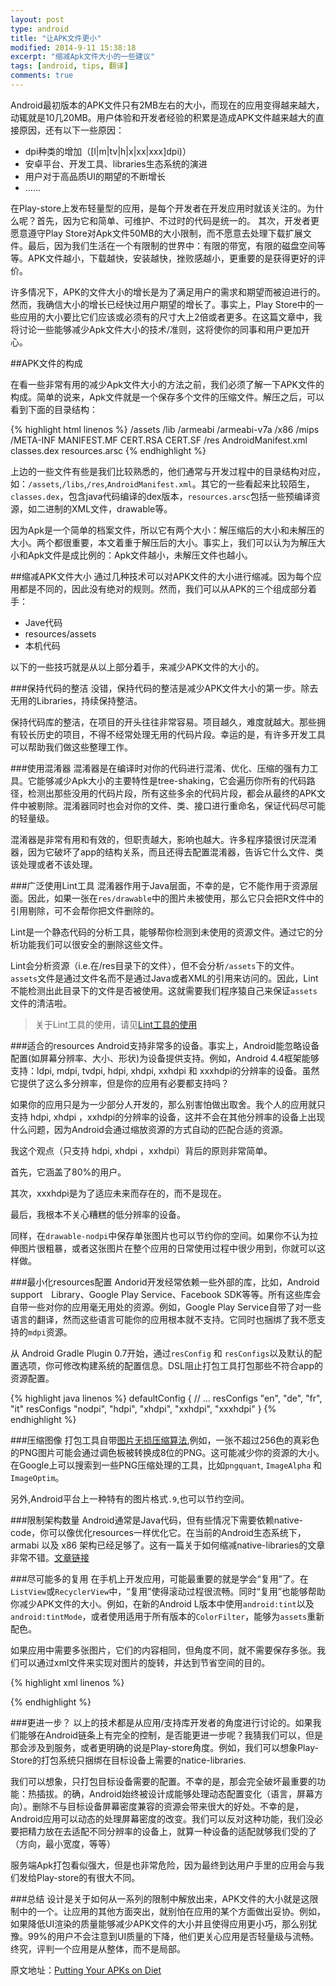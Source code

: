 ```yaml
---
layout: post
type: android
title: "让APK文件更小"
modified: 2014-9-11 15:38:18
excerpt: "缩减Apk文件大小的一些建议"
tags: [android, tips, 翻译]
comments: true
---
```

Android最初版本的APK文件只有2MB左右的大小，而现在的应用变得越来越大，动辄就是10几20MB。用户体验和开发者经验的积累是造成APK文件越来越大的直接原因，还有以下一些原因：

- dpi种类的增加（[l|m|tv|h|x|xx|xxx]dpi)）
- 安卓平台、开发工具、libraries生态系统的演进
- 用户对于高品质UI的期望的不断增长
- ……

在Play-store上发布轻量型的应用，是每个开发者在开发应用时就该关注的。为什么呢？首先，因为它和简单、可维护、不过时的代码是统一的。
其次，开发者更愿意遵守Play Store对Apk文件50MB的大小限制，而不愿意去处理下载扩展文件。最后，因为我们生活在一个有限制的世界中：有限的带宽，有限的磁盘空间等等。APK文件越小，下载越快，安装越快，挫败感越小，更重要的是获得更好的评价。

许多情况下，APK的文件大小的增长是为了满足用户的需求和期望而被迫进行的。然而，我确信大小的增长已经快过用户期望的增长了。事实上，Play Store中的一些应用的大小要比它们应该或必须有的尺寸大上2倍或者更多。在这篇文章中，我将讨论一些能够减少Apk文件大小的技术/准则，这将使你的同事和用户更加开心。

##APK文件的构成

在看一些非常有用的减少Apk文件大小的方法之前，我们必须了解一下APK文件的构成。简单的说来，Apk文件就是一个保存多个文件的压缩文件。解压之后，可以看到下面的目录结构：

{% highlight html linenos %}
/assets
/lib
  /armeabi
  /armeabi-v7a
  /x86
  /mips
/META-INF
  MANIFEST.MF
  CERT.RSA
  CERT.SF
/res
AndroidManifest.xml
classes.dex
resources.arsc
{% endhighlight %}

上边的一些文件有些是我们比较熟悉的，他们通常与开发过程中的目录结构对应，如：`/assets`,`/libs`,`/res`,`AndroidManifest.xml`。其它的一些看起来比较陌生，`classes.dex`，包含java代码编译的dex版本，`resources.arsc`包括一些预编译资源，如二进制的XML文件，drawable等。

因为Apk是一个简单的档案文件，所以它有两个大小：解压缩后的大小和未解压的大小。两个都很重要，本文着重于解压后的大小。事实上，我们可以认为为解压大小和Apk文件是成比例的：Apk文件越小，未解压文件也越小。

##缩减APK文件大小
通过几种技术可以对APK文件的大小进行缩减。因为每个应用都是不同的，因此没有绝对的规则。然而，我们可以从APK的三个组成部分着手：

- Jave代码
- resources/assets
- 本机代码

以下的一些技巧就是从以上部分着手，来减少APK文件的大小的。

###保持代码的整洁
没错，保持代码的整洁是减少APK文件大小的第一步。除去无用的Libraries，持续保持整洁。

保持代码库的整洁，在项目的开头往往非常容易。项目越久，难度就越大。那些拥有较长历史的项目，不得不经常处理无用的代码片段。幸运的是，有许多开发工具可以帮助我们做这些整理工作。

###使用混淆器
混淆器是在编译时对你的代码进行混淆、优化、压缩的强有力工具。它能够减少Apk大小的主要特性是tree-shaking，它会遍历你所有的代码路径，检测出那些没用的代码片段，所有这些多余的代码片段，都会从最终的APK文件中被剔除。混淆器同时也会对你的文件、类、接口进行重命名，保证代码尽可能的轻量级。

混淆器是非常有用和有效的，但职责越大，影响也越大。许多程序猿很讨厌混淆器，因为它破坏了app的结构关系，而且还得去配置混淆器，告诉它什么文件、类该处理或者不该处理。

###广泛使用Lint工具
混淆器作用于Java层面，不幸的是，它不能作用于资源层面。因此，如果一张在`res/drawable`中的图片未被使用，那么它只会把R文件中的引用剔除，可不会帮你把文件删除的。 

Lint是一个静态代码的分析工具，能够帮你检测到未使用的资源文件。通过它的分析功能我们可以很安全的删除这些文件。

Lint会分析资源（i.e.在/res目录下的文件），但不会分析`/assets`下的文件。`assets`文件是通过文件名而不是通过Java或者XML的引用来访问的。因此，Lint不能检测出此目录下的文件是否被使用。这就需要我们程序猿自己来保证`assets`文件的清洁啦。

>关于Lint工具的使用，请见[Lint工具的使用](http://developer.android.com/tools/debugging/improving-w-lint.html)

###适合的resources
Android支持非常多的设备。事实上，Android能忽略设备配置(如屏幕分辨率、大小、形状)为设备提供支持。例如，Android 4.4框架能够支持：ldpi, mdpi, tvdpi, hdpi, xhdpi, xxhdpi 和 xxxhdpi的分辨率的设备。虽然它提供了这么多分辨率，但是你的应用有必要都支持吗？

如果你的应用只是为一少部分人开发的，那么别害怕做出取舍。我个人的应用就只支持 hdpi, xhdpi ，xxhdpi的分辨率的设备，这并不会在其他分辨率的设备上出现什么问题，因为Android会通过缩放资源的方式自动的匹配合适的资源。

我这个观点（只支持 hdpi, xhdpi ，xxhdpi）背后的原则非常简单。

首先，它涵盖了80%的用户。

其次，xxxhdpi是为了适应未来而存在的，而不是现在。

最后，我根本不关心糟糕的低分辨率的设备。

同样，在`drawable-nodpi`中保存单张图片也可以节约你的空间。如果你不认为拉伸图片很粗暴，或者这张图片在整个应用的日常使用过程中很少用到，你就可以这样做。

###最小化resources配置
Andorid开发经常依赖一些外部的库，比如，Android support　Library、Google Play Service、Facebook SDK等等。所有这些库会自带一些对你的应用毫无用处的资源。例如，Google Play Service自带了对一些语言的翻译，然而这些语言可能你的应用根本就不支持。它同时也捆绑了我不愿支持的`mdpi`资源。

从 Android Gradle Plugin 0.7开始，通过`resConfig` 和 `resConfigs`以及默认的配置选项，你可修改构建系统的配置信息。DSL阻止打包工具打包那些不符合app的资源配置。

{% highlight java linenos %}
defaultConfig {
 	// ...
 	resConfigs "en", "de", "fr", "it"
 	resConfigs "nodpi", "hdpi", "xhdpi", "xxhdpi", "xxxhdpi"
}
{% endhighlight %}

###压缩图像
打包工具自带[图片无损压缩算法](http://developer.android.com/guide/topics/resources/drawable-resource.html#Bitmap),例如，一张不超过256色的真彩色的PNG图片可能会通过调色板被转换成8位的PNG。这可能减少你的资源的大小。在Google上可以搜索到一些PNG压缩处理的工具，比如`pngquant`, `ImageAlpha` 和 `ImageOptim`。

另外,Android平台上一种特有的图片格式`.9`,也可以节约空间。

###限制架构数量
Android通常是Java代码，但有些情况下需要依赖native-code，你可以像优化resources一样优化它。在当前的Android生态系统下， armabi 以及 x86 架构已经足够了。这有一篇关于如何缩减native-libraries的文章非常不错。[文章链接](http://blog.algolia.com/android-ndk-how-to-reduce-libs-size/)

###尽可能多的复用
在手机上开发应用，可能最重要的就是学会“复用”了。在`ListView`或`RecyclerView`中，“复用”使得滚动过程很流畅。同时“复用”也能够帮助你减少APK文件的大小。例如，在新的Android L版本中使用`android:tint`以及`android:tintMode`，或者使用适用于所有版本的`ColorFilter`，能够为`assets`重新配色。

如果应用中需要多张图片，它们的内容相同，但角度不同，就不需要保存多张。我们可以通过xml文件来实现对图片的旋转，并达到节省空间的目的。

{% highlight xml linenos %}
<?xml version="1.0" encoding="utf-8"?>
<rotate xmlns:android="http://schemas.android.com/apk/res/android"
 	android:drawable="@drawable/ic_arrow_expand"
 	android:fromDegrees="180"
 	android:pivotX="50%"
 	android:pivotY="50%"
 	android:toDegrees="180" />
{% endhighlight %}

###更进一步？
以上的技术都是从应用/支持库开发者的角度进行讨论的。如果我们能够在Android链条上有完全的控制，是否能更进一步呢？我猜我们可以，但是那会涉及到服务，或者更明确的说是Play-store角度。例如，我们可以想象Play-Store的打包系统只捆绑在目标设备上需要的natice-libraries.

我们可以想象，只打包目标设备需要的配置。不幸的是，那会完全破坏最重要的功能：热插拔。的确，Android始终被设计成能够处理动态配置变化（语言，屏幕方向）。删除不与目标设备屏幕密度兼容的资源会带来很大的好处。不幸的是，Android应用可以动态的处理屏幕密度的改变。我们可以反对这种功能，我们没必要把精力放在去适配不同分辨率的设备上，就算一种设备的适配就够我们受的了（方向，最小宽度，等等）

服务端Apk打包看似强大，但是也非常危险，因为最终到达用户手里的应用会与我们发给Play-store的有很大不同。

###总结
设计是关于如何从一系列的限制中解放出来，APK文件的大小就是这限制中的一个。让应用的其他方面突出，就别怕在应用的某个方面做出妥协。例如，如果降低UI渲染的质量能够减少APK文件的大小并且使得应用更小巧，那么别犹豫。99%的用户不会注意到UI质量的下降，他们更关心应用是否轻量级与流畅。终究，评判一个应用是从整体，而不是局部。


原文地址：[Putting Your APKs on Diet](http://cyrilmottier.com/2014/08/26/putting-your-apks-on-diet/)